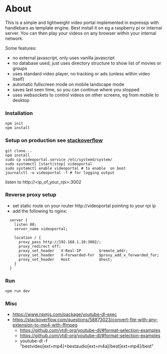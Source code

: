 # About
This is a simple and lightweight video portal implemented in expressjs with handlebars as template engine. Best install it on eg a raspberry pi or internal server. You can then play your videos on any browser within your internal network.

Some features:
- no external javascript, only uses vanilla javascript
- no database used, just uses directory structure to show list of movies or groups
- uses standard video player, no tracking or ads (unless within video itself)
- automatic fullscreen mode on mobile landscape mode
- saves last seen time, so you can continue where you stopped
- uses websockets to control videos on other screens, eg from mobile to desktop

### Installation
```
npm init
npm install
```

### Setup on production see [stackoverflow](https://stackoverflow.com/questions/4018154/how-do-i-run-a-node-js-app-as-a-background-service)
```
git clone...
npm install
sudo cp videoportal.service /etc/systemd/system/
sudo systemctl [start|stop] videoportal
sudo systemctl enable videoportal # to enable  on boot
journalctl -u videoportal -f # for logging output
```

listen to http://<ip_of_your_rpi>:3002

### Reverse proxy setup
- set static route on your router http://videoportal pointing to your rpi ip
- add the following to nginx:
```
  server {
    listen 80;
    server_name videoportal;

    location / {
      proxy_pass http://192.168.1.10:3002/;
      proxy_redirect off;
      proxy_set_header   X-Real-IP        $remote_addr;
      proxy_set_header   X-Forwarded-For  $proxy_add_x_forwarded_for;
      proxy_set_header   Host             $host;
    }
  }
```


### Run
```
npm run dev
```

### Misc
- https://www.npmjs.com/package/youtube-dl-exec
- https://stackoverflow.com/questions/58873023/convert-file-with-any-extension-to-mp4-with-ffmpeg
  - https://github.com/ytdl-org/youtube-dl/#format-selection-examples
  - https://github.com/ytdl-org/youtube-dl/#format-selection-examples
  - youtube-dl -f "bestvideo[ext=mp4]+bestaudio[ext=m4a]/best[ext=mp4]/best"
